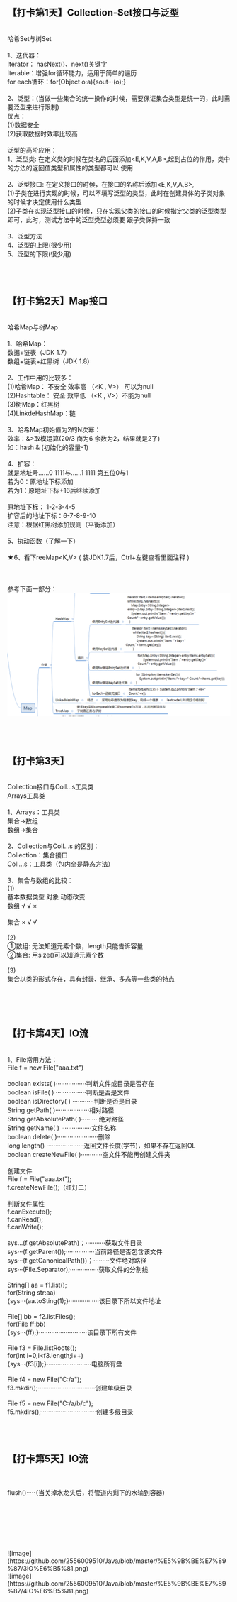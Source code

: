
## 【打卡第1天】Collection-Set接口与泛型
<br>哈希Set与树Set
<br>
<br>1、迭代器：
<br>Iterator： hasNext()、next()关键字
<br>Iterable：增强for循环能力，适用于简单的遍历
<br>for each循环：for(Object o:a){sout···(o);}
<br>
<br>2、泛型：(当做一些集合的统一操作的时候，需要保证集合类型是统一的，此时需要泛型来进行限制)
<br>优点：
<br>(1)数据安全
<br>(2)获取数据时效率比较高
<br>
<br>泛型的高阶应用：
<br>1、泛型类: 在定义类的时候在类名的后面添加<E,K,V,A,B>,起到占位的作用，类中的方法的返回值类型和属性的类型都可以    使用
<br>
<br>2、泛型接口: 在定义接口的时候，在接口的名称后添加<E,K,V,A,B>,
<br>(1)子类在进行实现的时候，可以不填写泛型的类型，此时在创建具体的子类对象的时候才决定使用什么类型
<br>(2)子类在实现泛型接口的时候，只在实现父类的接口的时候指定父类的泛型类型即可，此时，测试方法中的泛型类型必须要    跟子类保持一致
<br>
<br>3、泛型方法
<br>4、泛型的上限(很少用)
<br>5、泛型的下限(很少用)
<br>
<br>
<br>
<br>
## 【打卡第2天】Map接口
<br>哈希Map与树Map
<br>
<br>1、哈希Map：
<br>数据+链表（JDK 1.7）
<br>数组+链表+红黑树（JDK 1.8）
<br>
<br>2、工作中用的比较多：
<br>(1)哈希Map： 不安全 效率高 （<K , V>） 可以为null
<br>(2)Hashtable： 安全 效率低 （<K , V>）不能为null
<br>(3)树Map：红黑树
<br>(4)LinkdeHashMap：链
<br>
<br>3、哈希Map初始值为2的N次幂：
<br>效率：&>取模运算(20/3 商为6 余数为2，结果就是2了)
<br>如：hash & (初始化的容量-1)
<br>
<br>4、扩容：
<br>就是地址号……0 1111与……1 1111 第五位0与1
<br>若为0：原地址下标添加
<br>若为1：原地址下标+16后继续添加
<br>
<br>原地址下标： 1-2-3-4-5
<br>扩容后的地址下标：6-7-8-9-10
<br>注意：根据红黑树添加规则（平衡添加）
<br>
<br>5、执动函数（了解一下）
<br>
<br>★6、看下reeMap<K,V> ( 装JDK1.7后，Ctrl+左键查看里面注释 )
<br>
<br>
<br>
<br>参考下面一部分：
<br>![image](https://github.com/2556009510/Java/blob/master/%E5%9B%BE%E7%89%87/2%E8%BF%AD%E4%BB%A3%E5%99%A8.png)
<br>
<br>
<br>
<br>
## 【打卡第3天】
<br>Collection接口与Coll...s工具类
<br>Arrays工具类
<br>
<br>1、Arrays：工具类
<br>集合→数组
<br>数组→集合
<br>
<br>2、Collection与Coll…s 的区别：
<br>Collection：集合接口
<br>Coll…s：工具类（包内全是静态方法）
<br>
<br>3、集合与数组的比较：
<br>(1)
<br>      基本数据类型  对象   动态改变
<br>数组   √            √      ×           
<br>集合   ×            √      √    
<br>(2)
<br>①数组: 无法知道元素个数，length只能告诉容量 
<br>②集合: 用size()可以知道元素个数
<br>
<br>(3)
<br>集合以类的形式存在，具有封装、继承、多态等一些类的特点
<br>
<br>
<br>
<br>
<br>
## 【打卡第4天】IO流
<br>1、File常用方法：
<br>File f = new File("aaa.txt")
<br>
<br>boolean exists( )·················判断文件或目录是否存在
<br>boolean isFile( ) ·················判断是否是文件
<br>boolean isDirectory( ) ············判断是否是目录
<br>String getPath( )···················相对路径
<br>String getAbsolutePath( )··········绝对路径
<br>String getName( ) ·················文件名称
<br>boolean delete( )·······················删除
<br>long length() ·····················返回文件长度(字节)，如果不存在返回OL
<br>boolean createNewFile( )············空文件不能再创建文件夹
<br>
<br>创建文件
<br>File f = File("aaa.txt");
<br>f.createNewFile();（红灯二）
<br>
<br>判断文件属性
<br>f.canExecute();
<br>f.canRead();
<br>f.canWrite();
<br>
<br>sys...(f.getAbsolutePath)；···········获取文件目录
<br>sys···(f.getParent());················当前路径是否包含该文件
<br>sys···(f.getCanonicalPath())；·········文件绝对路径
<br>sys···(File.Separator);················获取文件的分割线
<br>
<br>String[] aa = f1.list();
<br>for(String str:aa)
<br>{sys···(aa.toSting(1);}·················该目录下所以文件地址
<br>
<br>File[] bb = f2.listFiles();
<br>for(File ff:bb)
<br>{sys···(ff);}···························该目录下所有文件
<br>
<br>File f3 = File.listRoots();
<br>for(int i=0,i<f3.length;i++)
<br>{sys···(f3[i]);}·························电脑所有盘
<br>
<br>File f4 = new File("C:/a");
<br>f3.mkdir();································创建单级目录
<br>
<br>File f5 = new File("C:/a/b/c");
<br>f5.mkdirs();·······························创建多级目录
<br>
<br>
<br>
<br>
## 【打卡第5天】IO流
<br>
<br>flush()·····（当关掉水龙头后，将管道内剩下的水输到容器）
<br>
<br>
<br>
<br>
<br>
<br>
<br>
<br>![image](https://github.com/2556009510/Java/blob/master/%E5%9B%BE%E7%89%87/3IO%E6%B5%81.png)
<br>![image](https://github.com/2556009510/Java/blob/master/%E5%9B%BE%E7%89%87/4IO%E6%B5%81.png)
<br>
<br>
<br>
<br>
<br>
<br>
<br>
<br>
<br>
<br>
<br>
<br>
<br>
<br>
<br>
<br>
<br>
<br>
<br>
<br>
<br>
<br>
<br>
<br>
<br>
<br>
<br>
<br>
<br>
<br>
<br>
<br>
<br>
<br>
<br>
<br>
<br>
<br>
<br>
<br>
<br>
<br>
<br>
<br>
<br>
<br>
<br>
<br>
<br>
<br>
<br>
<br>
<br>
<br>
<br>
<br>


